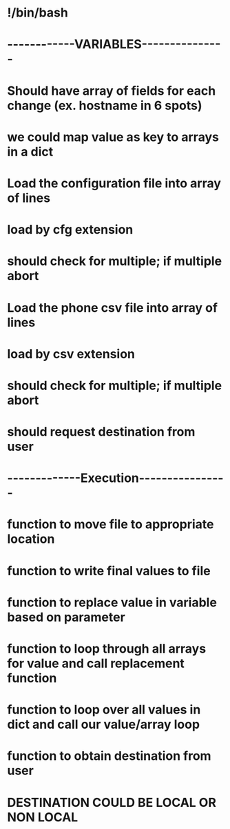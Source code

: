 # !/bin/bash

# ------------VARIABLES---------------

# Should have array of fields for each change (ex.  hostname in 6 spots)
# we could map value as key to arrays in a dict

# Load the configuration file into array of lines
# load by cfg extension
# should check for multiple; if multiple abort

# Load the phone csv file into array of lines
# load by csv extension
# should check for multiple; if multiple abort

# should request destination from user


# -------------Execution----------------

# function to move file to appropriate location 

# function to write final values to file

# function to replace value in variable based on parameter

# function to loop through all arrays for value and call replacement function

# function to loop over all values in dict and call our value/array loop

# function to obtain destination from user
# DESTINATION COULD BE LOCAL OR NON LOCAL

